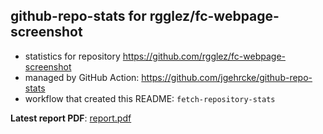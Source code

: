 ## github-repo-stats for rgglez/fc-webpage-screenshot

- statistics for repository https://github.com/rgglez/fc-webpage-screenshot
- managed by GitHub Action: https://github.com/jgehrcke/github-repo-stats
- workflow that created this README: `fetch-repository-stats`

**Latest report PDF**: [report.pdf](https://github.com/rgglez/rgglez/raw/github-repo-stats/rgglez/fc-webpage-screenshot/latest-report/report.pdf)

